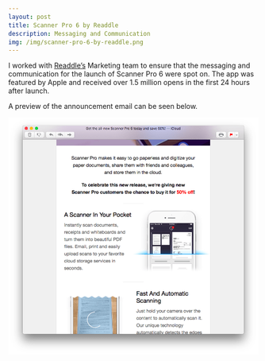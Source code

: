 ```yaml
---
layout: post
title: Scanner Pro 6 by Readdle
description: Messaging and Communication
img: /img/scanner-pro-6-by-readdle.png
---
```


I worked with [Readdle’s](https://readdle.com) Marketing team to ensure that the messaging and communication for the launch of Scanner Pro 6 were spot on. The app was featured by Apple and received over 1.5 million opens in the first 24 hours after launch.

A preview of the announcement email can be seen below.

<img src="/img/scanner-pro-6-by-readdle-email.png">